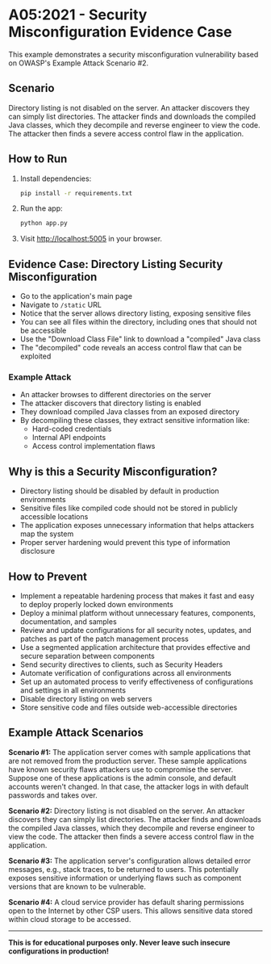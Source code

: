 # A05:2021 - Security Misconfiguration Evidence Case

This example demonstrates a security misconfiguration vulnerability based on OWASP's Example Attack Scenario #2.

## Scenario
Directory listing is not disabled on the server. An attacker discovers they can simply list directories. The attacker finds and downloads the compiled Java classes, which they decompile and reverse engineer to view the code. The attacker then finds a severe access control flaw in the application.

## How to Run
1. Install dependencies:
   ```bash
   pip install -r requirements.txt
   ```
2. Run the app:
   ```bash
   python app.py
   ```
3. Visit [http://localhost:5005](http://localhost:5005) in your browser.

## Evidence Case: Directory Listing Security Misconfiguration
- Go to the application's main page
- Navigate to `/static` URL
- Notice that the server allows directory listing, exposing sensitive files
- You can see all files within the directory, including ones that should not be accessible
- Use the "Download Class File" link to download a "compiled" Java class
- The "decompiled" code reveals an access control flaw that can be exploited

### Example Attack
- An attacker browses to different directories on the server
- The attacker discovers that directory listing is enabled
- They download compiled Java classes from an exposed directory
- By decompiling these classes, they extract sensitive information like:
  - Hard-coded credentials
  - Internal API endpoints
  - Access control implementation flaws

## Why is this a Security Misconfiguration?
- Directory listing should be disabled by default in production environments
- Sensitive files like compiled code should not be stored in publicly accessible locations
- The application exposes unnecessary information that helps attackers map the system
- Proper server hardening would prevent this type of information disclosure

## How to Prevent
- Implement a repeatable hardening process that makes it fast and easy to deploy properly locked down environments
- Deploy a minimal platform without unnecessary features, components, documentation, and samples
- Review and update configurations for all security notes, updates, and patches as part of the patch management process
- Use a segmented application architecture that provides effective and secure separation between components
- Send security directives to clients, such as Security Headers
- Automate verification of configurations across all environments
- Set up an automated process to verify effectiveness of configurations and settings in all environments
- Disable directory listing on web servers
- Store sensitive code and files outside web-accessible directories

## Example Attack Scenarios
**Scenario #1:** The application server comes with sample applications that are not removed from the production server. These sample applications have known security flaws attackers use to compromise the server. Suppose one of these applications is the admin console, and default accounts weren't changed. In that case, the attacker logs in with default passwords and takes over.

**Scenario #2:** Directory listing is not disabled on the server. An attacker discovers they can simply list directories. The attacker finds and downloads the compiled Java classes, which they decompile and reverse engineer to view the code. The attacker then finds a severe access control flaw in the application.

**Scenario #3:** The application server's configuration allows detailed error messages, e.g., stack traces, to be returned to users. This potentially exposes sensitive information or underlying flaws such as component versions that are known to be vulnerable.

**Scenario #4:** A cloud service provider has default sharing permissions open to the Internet by other CSP users. This allows sensitive data stored within cloud storage to be accessed.

---

**This is for educational purposes only. Never leave such insecure configurations in production!**
